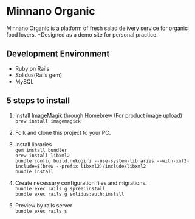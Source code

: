 Minnano Organic
====

Minnano Organic is a platform of fresh salad delivery service for organic food lovers. *Designed as a demo site for personal practice.

## Development Environment

- Ruby on Rails
- Solidus(Rails gem)
- MySQL

## 5 steps to install

1. Install ImageMagik through Homebrew (For product image upload)<br>
<code>brew install imagemagick</code>

2. Folk and clone this project to your PC.

3. Install libraries<br>
```gem install bundler```<br>
```brew install libxml2```<br>
```bundle config build.nokogiri --use-system-libraries --with-xml2-include=$(brew --prefix libxml2)/include/libxml2```<br>
```bundle install```

4. Create necessary configuration files and migrations.<br>
```bundle exec rails g spree:install```<br>
```bundle exec rails g solidus:auth:install```<br>

5. Preview by rails server<br>
```bundle exec rails s```
